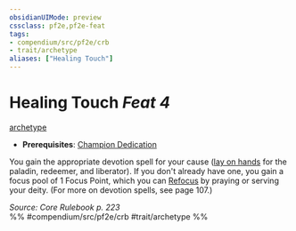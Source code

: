 ```yaml
---
obsidianUIMode: preview
cssclass: pf2e,pf2e-feat
tags:
- compendium/src/pf2e/crb
- trait/archetype
aliases: ["Healing Touch"]
---
```

# Healing Touch  *Feat 4*  
[archetype](rules/traits/archetype.md "Archetype Feat Trait")  

- **Prerequisites**: [Champion Dedication](compendium/feats/champion-dedication.md)

You gain the appropriate devotion spell for your cause ([lay on hands](compendium/spells/lay-on-hands.md) for the paladin, redeemer, and liberator). If you don't already have one, you gain a focus pool of 1 Focus Point, which you can [Refocus](rules/actions/refocus.md) by praying or serving your deity. (For more on devotion spells, see page 107.)

*Source: Core Rulebook p. 223*  
%% #compendium/src/pf2e/crb #trait/archetype %%